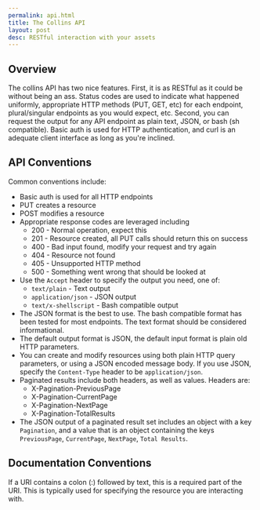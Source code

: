```yaml
---
permalink: api.html
title: The Collins API
layout: post
desc: RESTful interaction with your assets
---
```


## Overview

The collins API has two nice features. First, it is as RESTful as it could be
without being an ass. Status codes are used to indicate what happened
uniformly, appropriate HTTP methods (PUT, GET, etc) for each endpoint,
plural/singular endpoints as you would expect, etc. Second, you can request
the output for any API endpoint as plain text, JSON, or bash (sh compatible).
Basic auth is used for HTTP authentication, and curl is an adequate client
interface as long as you're inclined.

## API Conventions

Common conventions include:

 * Basic auth is used for all HTTP endpoints
 * PUT creates a resource
 * POST modifies a resource
 * Appropriate response codes are leveraged including
   * 200 - Normal operation, expect this
   * 201 - Resource created, all PUT calls should return this on success
   * 400 - Bad input found, modify your request and try again
   * 404 - Resource not found
   * 405 - Unsupported HTTP method
   * 500 - Something went wrong that should be looked at
 * Use the `Accept` header to specify the output you need, one of:
   * `text/plain` - Text output
   * `application/json` - JSON output
   * `text/x-shellscript` - Bash compatible output
 * The JSON format is the best to use. The bash compatible format has been tested for most endpoints. The text format should be considered informational.
 * The default output format is JSON, the default input format is plain old HTTP parameters.
 * You can create and modify resources using both plain HTTP query parameters, or using a JSON encoded message body. If you use JSON, specify the `Content-Type` header to be `application/json`.
 * Paginated results include both headers, as well as values. Headers are:
   * X-Pagination-PreviousPage
   * X-Pagination-CurrentPage
   * X-Pagination-NextPage
   * X-Pagination-TotalResults
 * The JSON output of a paginated result set includes an object with a key `Pagination`, and a value that is an object containing the keys `PreviousPage`, `CurrentPage`, `NextPage`, `Total Results`.

## Documentation Conventions

If a URI contains a colon (:) followed by text, this is a required part of the URI. This is
typically used for specifying the resource you are interacting with.
